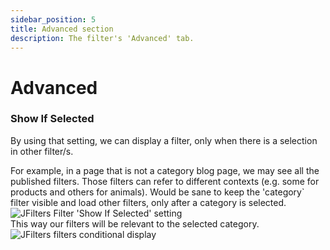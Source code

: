 ```yaml
---
sidebar_position: 5
title: Advanced section
description: The filter's 'Advanced' tab.
---
```

# Advanced
### Show If Selected
By using that setting, we can display a filter, only when there is a selection in other filter/s.

For example, in a page that is not a category blog page, we may see all the published filters. Those filters can refer to different contexts (e.g. some for products and others for animals).
Would be sane to keep the 'category` filter visible and load other filters, only after a category is selected.  
![JFilters Filter 'Show If Selected' setting](/img/component/show_if_selected.png)  
This way our filters will be relevant to the selected category.  
![JFilters filters conditional display](/img/component/filter_conditional_display.gif)

